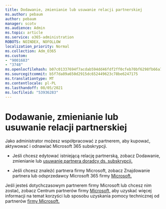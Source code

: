 ```yaml
---
title: Dodawanie, zmienianie lub usuwanie relacji partnerskiej
ms.author: pebaum
author: pebaum
manager: scotv
ms.audience: Admin
ms.topic: article
ms.service: o365-administration
ROBOTS: NOINDEX, NOFOLLOW
localization_priority: Normal
ms.collection: Adm_O365
ms.custom:
- "9001683"
- "3748"
ms.openlocfilehash: b07c01337694f7acdab594dd46fdf2ff0cfeb70bf6298fb66a7e6736f8a98e96
ms.sourcegitcommit: b5f7da89a650d2915dc652449623c78be6247175
ms.translationtype: MT
ms.contentlocale: pl-PL
ms.lasthandoff: 08/05/2021
ms.locfileid: "53936283"
---
```

# <a name="add-change-or-remove-a-partner-relationship"></a>Dodawanie, zmienianie lub usuwanie relacji partnerskiej

Jako administrator możesz współpracować z partnerem, aby kupować, aktywować i odnawiać Microsoft 365 subskrypcji. 

- Jeśli chcesz edytować istniejącą relację partnerską, zobacz Dodawanie, zmienianie lub [usuwanie partnera doradcy ds. subskrypcji.](https://docs.microsoft.com/microsoft-365/admin/misc/add-partner?view=o365-worldwide)

- Jeśli chcesz znaleźć partnera firmy Microsoft, zobacz Znajdowanie partnera lub odsprzedawcy Microsoft 365 firmy [Microsoft.](https://docs.microsoft.com/microsoft-365/admin/manage/find-your-partner-or-reseller?view=o365-worldwide)

Jeśli jesteś dotychczasowym partnerem firmy Microsoft lub chcesz nim zostać, zobacz Centrum partnerów firmy [Microsoft,](https://support.microsoft.com/help/4499930/partner-center-overview) aby uzyskać więcej informacji na temat korzyści lub sposobu uzyskania pomocy technicznej od partnerów [firmy Microsoft.](https://aka.ms/partnersupport)
